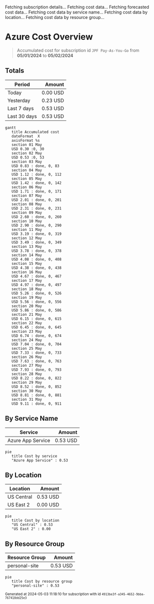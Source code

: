 Fetching subscription details...
Fetching cost data...
Fetching forecasted cost data...
Fetching cost data by service name...
Fetching cost data by location...
Fetching cost data by resource group...
# Azure Cost Overview

> Accumulated cost for subscription id `JPF Pay-As-You-Go` from **05/01/2024** to **05/02/2024**

## Totals

|Period|Amount|
|---|---:|
|Today|0.00 USD|
|Yesterday|0.23 USD|
|Last 7 days|0.53 USD|
|Last 30 days|0.53 USD|

```mermaid
gantt
   title Accumulated cost
   dateFormat  X
   axisFormat %s
   section 01 May
   USD 0.30 :0, 30
   section 02 May
   USD 0.53 :0, 53
   section 03 May
   USD 0.83 : done, 0, 83
   section 04 May
   USD 1.12 : done, 0, 112
   section 05 May
   USD 1.42 : done, 0, 142
   section 06 May
   USD 1.71 : done, 0, 171
   section 07 May
   USD 2.01 : done, 0, 201
   section 08 May
   USD 2.31 : done, 0, 231
   section 09 May
   USD 2.60 : done, 0, 260
   section 10 May
   USD 2.90 : done, 0, 290
   section 11 May
   USD 3.19 : done, 0, 319
   section 12 May
   USD 3.49 : done, 0, 349
   section 13 May
   USD 3.78 : done, 0, 378
   section 14 May
   USD 4.08 : done, 0, 408
   section 15 May
   USD 4.38 : done, 0, 438
   section 16 May
   USD 4.67 : done, 0, 467
   section 17 May
   USD 4.97 : done, 0, 497
   section 18 May
   USD 5.26 : done, 0, 526
   section 19 May
   USD 5.56 : done, 0, 556
   section 20 May
   USD 5.86 : done, 0, 586
   section 21 May
   USD 6.15 : done, 0, 615
   section 22 May
   USD 6.45 : done, 0, 645
   section 23 May
   USD 6.74 : done, 0, 674
   section 24 May
   USD 7.04 : done, 0, 704
   section 25 May
   USD 7.33 : done, 0, 733
   section 26 May
   USD 7.63 : done, 0, 763
   section 27 May
   USD 7.93 : done, 0, 793
   section 28 May
   USD 8.22 : done, 0, 822
   section 29 May
   USD 8.52 : done, 0, 852
   section 30 May
   USD 8.81 : done, 0, 881
   section 31 May
   USD 9.11 : done, 0, 911
```

## By Service Name

|Service|Amount|
|---|---:|
|Azure App Service|0.53 USD|

```mermaid
pie
   title Cost by service
   "Azure App Service" : 0.53
```

## By Location

|Location|Amount|
|---|---:|
|US Central|0.53 USD|
|US East 2|0.00 USD|

```mermaid
pie
   title Cost by location
   "US Central" : 0.53
   "US East 2" : 0.00
```

## By Resource Group

|Resource Group|Amount|
|---|---:|
|personal-site|0.53 USD|

```mermaid
pie
   title Cost by resource group
   "personal-site" : 0.53
```

<sup>Generated at 2024-05-03 11:18:10 for subscription with id `4913be3f-a345-4652-9bba-767418dd25e3`</sup>
